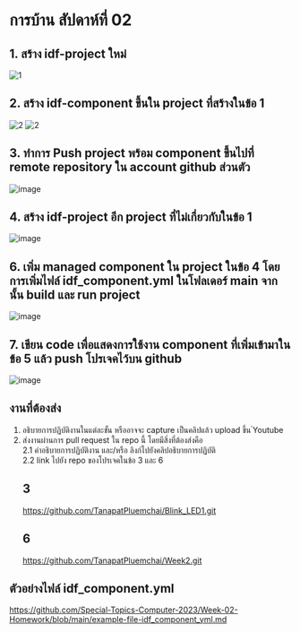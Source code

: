 # การบ้าน สัปดาห์ที่ 02

## 1. สร้าง idf-project ใหม่
![1](https://github.com/TanapatPluemchai/Week-02-Homework/assets/115067806/6e360989-accf-4674-812a-62b06d2a2033)

## 2. สร้าง idf-component ขึ้นใน project ที่สร้างในข้อ 1 
![2](https://github.com/TanapatPluemchai/Week-02-Homework/assets/115067806/b4360395-c9b7-47e0-ae98-3a087e540c31)
![2](https://github.com/TanapatPluemchai/Week-02-Homework/assets/115067806/637ace8f-cda8-4b75-b096-c8f89c999dcc)

## 3. ทำการ Push project พร้อม component ขึ้นไปที่ remote repository ใน account github ส่วนตัว
![image](https://github.com/TanapatPluemchai/Week-02-Homework/assets/115067806/b55948d7-3973-4308-a933-93f8ba3f959f)


## 4. สร้าง idf-project อีก project ที่ไม่เกี่ยวกับในข้อ 1
![image](https://github.com/TanapatPluemchai/Week-02-Homework/assets/115067806/916283f9-0747-4877-b4d5-42a9be9efed6)

## 6. เพิ่ม managed component ใน project ในข้อ 4 โดยการเพิ่มไฟล์ idf_component.yml  ในโฟลเดอร์ main จากนั้น build และ run project
![image](https://github.com/TanapatPluemchai/Week-02-Homework/assets/115067806/3ed81c16-2eda-4c4e-b4d2-04bdc22d970a)

## 7. เขียน code เพื่อแสดงการใช้งาน component ที่เพิ่มเข้ามาในข้อ 5 แล้ว push โปรเจคไว้บน github
![image](https://github.com/TanapatPluemchai/Week-02-Homework/assets/115067806/afba46ad-5030-404d-bc9a-816bf7eba0d1)


## งานที่ต้องส่ง
1. อธิบายการปฏิบัติงานในแต่ละขั้น หรืออาจจะ capture เป็นคลิปแล้ว upload ขึ้น ํYoutube 
2. ส่งงานผ่านการ pull request ใน repo นี้ โดยมีสิ่งที่ต้องส่งคือ  
2.1 คำอธิบายการปฏิบัติงาน และ/หรือ ลิงก์ไปยังคลิปอธิบายการปฏิบัติ  
2.2 link ไปยัง repo ของโปรเจคในข้อ 3 และ 6
   ## 3
   https://github.com/TanapatPluemchai/Blink_LED1.git
   ## 6
   https://github.com/TanapatPluemchai/Week2.git
   


## ตัวอย่างไฟล์ idf_component.yml

https://github.com/Special-Topics-Computer-2023/Week-02-Homework/blob/main/example-file-idf_component_yml.md
